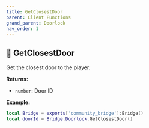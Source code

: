 ```yaml
---
title: GetClosestDoor
parent: Client Functions
grand_parent: Doorlock
nav_order: 1
---
```


## 🔹 GetClosestDoor

Get the closest door to the player.

**Returns:**
- `number`: Door ID

**Example:**
```lua
local Bridge = exports['community_bridge']:Bridge()
local doorId = Bridge.Doorlock.GetClosestDoor()
```

